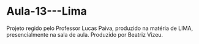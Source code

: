 # Aula-13---Lima

Projeto regido pelo Professor Lucas Paiva, produzido na matéria de LIMA, presencialmente na sala de aula. Produzido por Beatriz Vizeu.